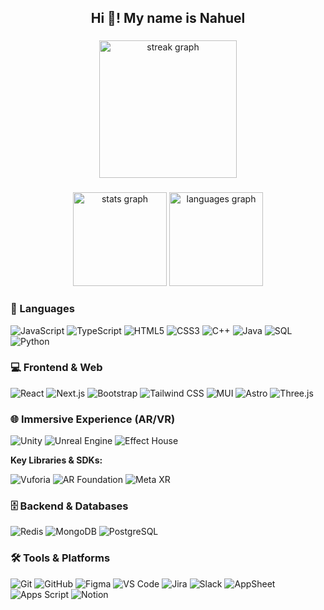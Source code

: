 <h2 align="center">
  Hi 👋! My name is Nahuel
</h2>

###

<div align="center">
  <img src="https://streak-stats.demolab.com?user=NahuelTG&locale=en&mode=daily&theme=dark&hide_border=false&border_radius=5&order=3" height="220" alt="streak graph"  />
</div>

###

<div align="center">
  <img src="https://github-readme-stats.vercel.app/api?username=NahuelTG&hide_title=false&hide_rank=false&show_icons=true&include_all_commits=true&count_private=true&disable_animations=false&theme=dracula&locale=en&hide_border=false&order=1" height="150" alt="stats graph"  />
  <img src="https://github-readme-stats.vercel.app/api/top-langs?username=NahuelTG&locale=en&hide_title=false&layout=compact&card_width=320&langs_count=5&theme=dracula&hide_border=false&order=2" height="150" alt="languages graph"  />
</div>


### 📝 Languages
<p>
  <img alt="JavaScript" src="https://img.shields.io/badge/JavaScript-F7DF1E?logo=javascript&logoColor=black&style=for-the-badge" />
  <img alt="TypeScript" src="https://img.shields.io/badge/TypeScript-3178C6?logo=typescript&logoColor=white&style=for-the-badge" />
  <img alt="HTML5" src="https://img.shields.io/badge/HTML5-E34F26?logo=html5&logoColor=white&style=for-the-badge" />
  <img alt="CSS3" src="https://img.shields.io/badge/CSS3-1572B6?logo=css3&logoColor=white&style=for-the-badge" />
  <img alt="C++" src="https://img.shields.io/badge/C++-00599C?logo=c%2B%2B&logoColor=white&style=for-the-badge" />
  <img alt="Java" src="https://img.shields.io/badge/Java-007396?logo=java&logoColor=white&style=for-the-badge" />
  <img alt="SQL" src="https://img.shields.io/badge/SQL-4479A1?logo=mysql&logoColor=white&style=for-the-badge" />
  <img alt="Python" src="https://img.shields.io/badge/Python-3776AB?logo=python&logoColor=white&style=for-the-badge" />
</p>


### 💻 Frontend & Web
<p>
  <img alt="React" src="https://img.shields.io/badge/React-20232A?logo=react&logoColor=61DAFB&style=for-the-badge" />
  <img alt="Next.js" src="https://img.shields.io/badge/Next.js-000000?logo=next.js&logoColor=white&style=for-the-badge" />
  <img alt="Bootstrap" src="https://img.shields.io/badge/Bootstrap-563D7C?logo=bootstrap&logoColor=white&style=for-the-badge" />
  <img alt="Tailwind CSS" src="https://img.shields.io/badge/Tailwind_CSS-38B2AC?logo=tailwind-css&logoColor=white&style=for-the-badge" />
  <img alt="MUI" src="https://img.shields.io/badge/MUI-007FFF?logo=material-ui&logoColor=white&style=for-the-badge" />
  <img alt="Astro" src="https://img.shields.io/badge/Astro-FF5D01?logo=astro&logoColor=white&style=for-the-badge" />
  <img alt="Three.js" src="https://img.shields.io/badge/Three.js-000000?logo=three.js&logoColor=white&style=for-the-badge" />
</p>


### 🌐 Immersive Experience (AR/VR)
<p>
  <img alt="Unity" src="https://img.shields.io/badge/Unity-000000?logo=unity&logoColor=white&style=for-the-badge" />
  <img alt="Unreal Engine" src="https://img.shields.io/badge/Unreal_Engine-0E1128?logo=unreal-engine&logoColor=white&style=for-the-badge" />
  <img alt="Effect House" src="https://img.shields.io/badge/Effect_House-FFCC00?logo=mobcrush&logoColor=white&style=for-the-badge" />
</p>

<p><strong>Key Libraries & SDKs:</strong></p>
<p>
  <img alt="Vuforia" src="https://img.shields.io/badge/Vuforia-00A651?logo=vuforia&logoColor=white&style=for-the-badge" />
  <img alt="AR Foundation" src="https://img.shields.io/badge/AR_Foundation-339933?logo=unity&logoColor=white&style=for-the-badge" />
  <img alt="Meta XR" src="https://img.shields.io/badge/Meta_XR-00BFFF?logo=facebook&logoColor=white&style=for-the-badge" />
</p>


### 🗄️ Backend & Databases
<p>
  <img alt="Redis" src="https://img.shields.io/badge/Redis-DC382D?logo=redis&logoColor=white&style=for-the-badge" />
  <img alt="MongoDB" src="https://img.shields.io/badge/MongoDB-47A248?logo=mongodb&logoColor=white&style=for-the-badge" />
  <img alt="PostgreSQL" src="https://img.shields.io/badge/PostgreSQL-316192?logo=postgresql&logoColor=white&style=for-the-badge" />
</p>


### 🛠️ Tools & Platforms
<p>
  <img alt="Git" src="https://img.shields.io/badge/Git-F05032?logo=git&logoColor=white&style=for-the-badge" />
  <img alt="GitHub" src="https://img.shields.io/badge/GitHub-181717?logo=github&logoColor=white&style=for-the-badge" />
  <img alt="Figma" src="https://img.shields.io/badge/Figma-F24E1E?logo=figma&logoColor=white&style=for-the-badge" />
  <img alt="VS Code" src="https://img.shields.io/badge/VS_Code-007ACC?logo=visual-studio-code&logoColor=white&style=for-the-badge" />
  <img alt="Jira" src="https://img.shields.io/badge/Jira-0052CC?logo=jira&logoColor=white&style=for-the-badge" />
  <img alt="Slack" src="https://img.shields.io/badge/Slack-4A154B?logo=slack&logoColor=white&style=for-the-badge" />
  <img alt="AppSheet" src="https://img.shields.io/badge/AppSheet-2E6DE0?logo=google&logoColor=white&style=for-the-badge" />
  <img alt="Apps Script" src="https://img.shields.io/badge/Google_Apps_Script-4285F4?logo=googlescripts&logoColor=white&style=for-the-badge" />
  <img alt="Notion" src="https://img.shields.io/badge/Notion-000000?logo=notion&logoColor=white&style=for-the-badge" />
</p>

###


